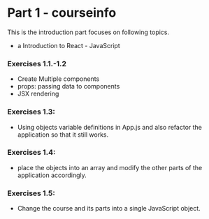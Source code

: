 
# Part 1 - courseinfo

This is the introduction part focuses on following topics.

- a Introduction to React - JavaScript

### Exercises 1.1.-1.2

- Create Multiple components
- props: passing data to components
- JSX rendering 

### Exercises 1.3:

- Using objects variable definitions in App.js and also refactor the application so that it still works.

### Exercises 1.4:

- place the objects into an array and modify the other parts of the application accordingly.

### Exercises 1.5:

- Change the course and its parts into a single JavaScript object.
